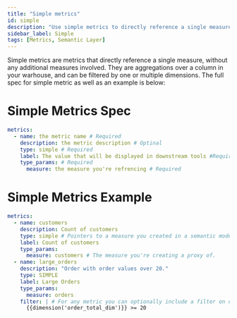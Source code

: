 ```yaml
---
title: "Simple metrics"
id: simple
description: "Use simple metrics to directly reference a single measure."
sidebar_label: Simple
tags: [Metrics, Semantic Layer]
---
```


Simple metrics are metrics that directly reference a single measure, without any additional measures involved. They are aggregations over a column in your warhouse, and can be filtered by one or multiple dimensions. The full spec for simple metric as well as an example is below: 

# Simple Metrics Spec
```yaml
metrics:
  - name: the metric name # Required
    description: the metric description # Optinal
    type: simple # Required
    label: The value that will be displayed in downstream tools #Required
    type_params: # Required
      measure: the measure you're refrencing # Required

```

<!-- create_metric not supported yet
:::tip

If you've already defined the measure using the `create_metric: true` parameter, you don't need to create simple metrics. However, if you want to include a filter or in the final metric, you'll need to define and create a simple metric.
:::
-->

# Simple Metrics Example
``` yaml
metrics: 
  - name: customers
    description: Count of customers
    type: simple # Pointers to a measure you created in a semantic model
    label: Count of customers
    type_params:
      measure: customers # The measure you're creating a proxy of.
  - name: large_orders
    description: "Order with order values over 20."
    type: SIMPLE
    label: Large Orders
    type_params:
      measure: orders
    filter: | # For any metric you can optionally include a filter on dimension values
      {{dimension('order_total_dim')}} >= 20
```
